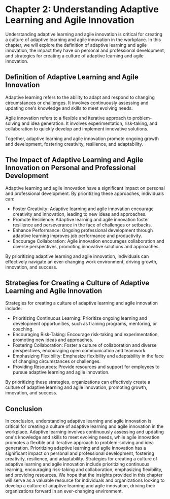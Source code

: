 Chapter 2: Understanding Adaptive Learning and Agile Innovation
===============================================================

Understanding adaptive learning and agile innovation is critical for creating a culture of adaptive learning and agile innovation in the workplace. In this chapter, we will explore the definition of adaptive learning and agile innovation, the impact they have on personal and professional development, and strategies for creating a culture of adaptive learning and agile innovation.

Definition of Adaptive Learning and Agile Innovation
----------------------------------------------------

Adaptive learning refers to the ability to adapt and respond to changing circumstances or challenges. It involves continuously assessing and updating one's knowledge and skills to meet evolving needs.

Agile innovation refers to a flexible and iterative approach to problem-solving and idea generation. It involves experimentation, risk-taking, and collaboration to quickly develop and implement innovative solutions.

Together, adaptive learning and agile innovation promote ongoing growth and development, fostering creativity, resilience, and adaptability.

The Impact of Adaptive Learning and Agile Innovation on Personal and Professional Development
---------------------------------------------------------------------------------------------

Adaptive learning and agile innovation have a significant impact on personal and professional development. By prioritizing these approaches, individuals can:

* Foster Creativity: Adaptive learning and agile innovation encourage creativity and innovation, leading to new ideas and approaches.
* Promote Resilience: Adaptive learning and agile innovation foster resilience and perseverance in the face of challenges or setbacks.
* Enhance Performance: Ongoing professional development through adaptive learning improves job performance and productivity.
* Encourage Collaboration: Agile innovation encourages collaboration and diverse perspectives, promoting innovative solutions and approaches.

By prioritizing adaptive learning and agile innovation, individuals can effectively navigate an ever-changing work environment, driving growth, innovation, and success.

Strategies for Creating a Culture of Adaptive Learning and Agile Innovation
---------------------------------------------------------------------------

Strategies for creating a culture of adaptive learning and agile innovation include:

* Prioritizing Continuous Learning: Prioritize ongoing learning and development opportunities, such as training programs, mentoring, or coaching.
* Encouraging Risk-Taking: Encourage risk-taking and experimentation, promoting new ideas and approaches.
* Fostering Collaboration: Foster a culture of collaboration and diverse perspectives, encouraging open communication and teamwork.
* Emphasizing Flexibility: Emphasize flexibility and adaptability in the face of changing circumstances or challenges.
* Providing Resources: Provide resources and support for employees to pursue adaptive learning and agile innovation.

By prioritizing these strategies, organizations can effectively create a culture of adaptive learning and agile innovation, promoting growth, innovation, and success.

Conclusion
----------

In conclusion, understanding adaptive learning and agile innovation is critical for creating a culture of adaptive learning and agile innovation in the workplace. Adaptive learning involves continuously assessing and updating one's knowledge and skills to meet evolving needs, while agile innovation promotes a flexible and iterative approach to problem-solving and idea generation. Prioritizing adaptive learning and agile innovation has a significant impact on personal and professional development, fostering creativity, resilience, and adaptability. Strategies for creating a culture of adaptive learning and agile innovation include prioritizing continuous learning, encouraging risk-taking and collaboration, emphasizing flexibility, and providing resources. We hope that the insights provided in this chapter will serve as a valuable resource for individuals and organizations looking to develop a culture of adaptive learning and agile innovation, driving their organizations forward in an ever-changing environment.
